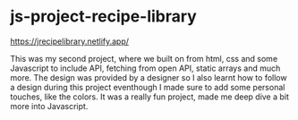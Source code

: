 # js-project-recipe-library

https://jrecipelibrary.netlify.app/

This was my second project, where we built on from html, css and some Javascript to include API, fetching from open API, static arrays and much more. The design was provided by a designer so I also learnt how to follow a design during this project eventhough I made sure to add some personal touches, like the colors. It was a really fun project, made me deep dive a bit more into Javascript. 
